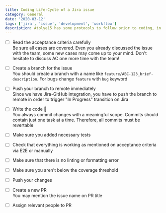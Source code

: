 ```yaml
---
title: Coding Life-Cycle of a Jira issue
category: General
date: '2020-03-12'
tags: ['jira', 'issue', 'development', 'workflow']
description: Atolye15 has some protocols to follow prior to coding, in progress and afterwards of coding as well.
---
```


- [ ] Read the acceptance criteria carefully  
      Be sure all cases are covered. Even you already discussed the issue with the team, some new cases may come up to your mind. Don't hesitate to discuss AC one more time with the team!

- [ ] Create a branch for the issue  
      You should create a branch with a name like `feature/ABC-123_brief-description`. For bugs change `feature` with `bug` keyword

- [ ] Push your branch to remote immediately  
      Since we have Jira-GitHub integration, you have to push the branch to remote in order to trigger "In Progress" transition on Jira

- [ ] Write the code 👊  
      You always commit changes with a meaningful scope. Commits should contain just one task at a time. Therefore, all commits must be revertable

- [ ] Make sure you added necessary tests

- [ ] Check that everything is working as mentioned on acceptance criteria via E2E or manually

- [ ] Make sure that there is no linting or formatting error

- [ ] Make sure you aren't below the coverage threshold

- [ ] Push your changes

- [ ] Create a new PR  
      You may mention the issue name on PR title

- [ ] Assign relevant people to PR
